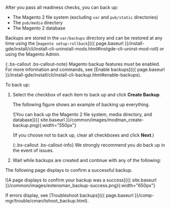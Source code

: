 After you pass all readiness checks, you can back up:

*  The Magento 2 file system (excluding `var` and `pub/static` directories)
*  The `pub/media` directory
*  The Magento 2 database

Backups are stored in the `var/backups` directory and can be restored at any time using the [`magento setup:rollback`]({{ page.baseurl }}/install-gde/install/cli/install-cli-uninstall-mods.html#instgde-cli-uninst-mod-roll) or using the Magento Admin.

{:.bs-callout .bs-callout-note}
Magento backup features must be enabled. For more information and commands, see [Enable backups]({{ page.baseurl }}/install-gde/install/cli/install-cli-backup.html#enable-backups).

To back up:

1. Select the checkbox of each item to back up and click **Create Backup**.

   The following figure shows an example of backing up everything.

   ![You can back up the Magento 2 file system, media directory, and database]({{ site.baseurl }}/common/images/modman_create-backup.png){:width="550px"}

   (If you choose not to back up, clear all checkboxes and click **Next**.)

   {:.bs-callout .bs-callout-info}
   We strongly recommend you <em>do</em> back up in the event of issues.

2. Wait while backups are created and continue with any of the following:

The following page displays to confirm a successful backup.

![A page displays to confirm your backup was a success]({{ site.baseurl }}/common/images/extensman_backup-success.png){:width="650px"}

If errors display, see [Troubleshoot backups]({{ page.baseurl }}/comp-mgr/trouble/cman/tshoot_backup.html).
